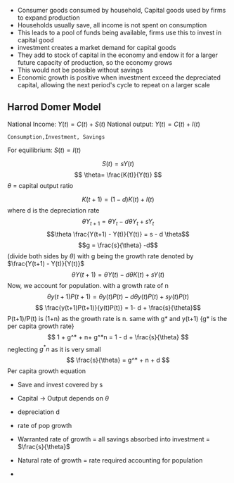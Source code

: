 	
- Consumer goods consumed by household, Capital goods used by firms to expand production
- Households usually save, all income is not spent on consumption
- This leads to a pool of funds being available, firms use this to invest in capital good
- investment creates a market demand for capital goods
- They add to stock of capital in the economy and endow it for a larger future capacity of production, so the economy grows
- This would not be possible without savings
- Economic growth is positive when investment exceed the depreciated capital, allowing the next period's cycle to repeat on a larger scale

## Harrod Domer Model

National Income:   $Y(t) = C(t) + S(t)$
National output:  $Y(t)= C(t) + I(t)$

```
Consumption,Investment, Savings
```
For equilibrium: $S(t) = I(t)$

$$S(t) = sY(t)$$
$$ \theta= \frac{K(t)}{Y(t)} $$
$\theta$ = capital output ratio

$$K(t+1) = (1-d)K(t) + I(t)$$
where d is the depreciation rate
$$\theta Y_{t+1}  =\theta Y_t - d \theta Y_t + sY_t $$
$$\theta \frac{Y(t+1) - Y(t)}{Y(t)}  = s - d \theta$$
$$g = \frac{s}{\theta} -d$$
(divide both sides by $\theta$)
with g being the growth rate denoted by $\frac{Y(t+1) - Y(t)}{Y(t)}$
$$\theta Y(t+1) = \theta Y(t) - d\theta K(t) + sY(t)$$
Now, we account for population. with a growth rate of n
$$\theta y(t+1)P(t+1) = \theta y(t)P(t) - d\theta y(t)P(t) + sy(t)P(t)$$
$$ \frac{y(t+1)P(t+1)}{y(t)P(t)} = 1- d + \frac{s}{\theta}$$
P(t+1)/P(t) is (1+n) as the growth rate is n. same with g* and y(t+1) {g* is the per capita growth rate}
$$ 1 + g^* + n+ g^*n = 1 - d + \frac{s}{\theta} $$
neglecting $g^*n$ as it is very small
$$ \frac{s}{\theta} = g^* + n + d $$
Per capita growth equation
- Save and invest covered by s
- Capital  -> Output depends on $\theta$
- depreciation  d
- rate of pop growth 



- Warranted rate of growth = all savings absorbed into investment = $\frac{s}{\theta}$
- Natural rate of growth = rate required accounting for population
- 